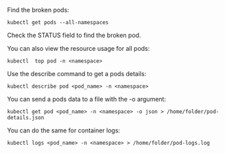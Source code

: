 Find the broken pods:
```
kubectl get pods --all-namespaces
```
Check the STATUS field to find the broken pod.

You can also view the resource usage for all pods:
```
kubectl  top pod -n <namespace>
```

Use the describe command to get a pods details:
```
kubectl describe pod <pod_name> -n <namespace>
```

You can send a pods data to a file with the -o argument:
```
kubectl get pod <pod_name> -n <namespace> -o json > /home/folder/pod-details.json
```

You can do the same for container logs:
```
kubectl logs <pod_name> -n <namespace> > /home/folder/pod-logs.log
```
